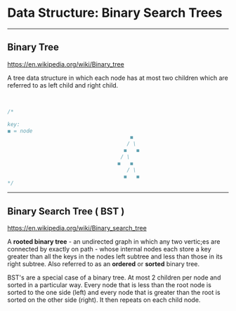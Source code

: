 # Data Structure: Binary Search Trees

---

## Binary Tree

<https://en.wikipedia.org/wiki/Binary_tree>

A tree data structure in which each node has at most two children which are referred to as left child and right child.

</br>

```js
/*

key:
◼︎ = node
                                       ◼︎
                                      / \
                                     ◼︎   ◼︎
                                    / \
                                   ◼︎   ◼︎
                                      / \
                                     ◼︎   ◼︎
*/
```

---

## Binary Search Tree ( BST )

<https://en.wikipedia.org/wiki/Binary_search_tree>

A **rooted binary tree** - an undirected graph in which any two vertic;es are connected by exactly on path - whose internal nodes each store a key greater than all the keys in the nodes left subtree and less than those in its right subtree. Also referred to as an **ordered** or **sorted** binary tree.

BST's are a special case of a binary tree. At most 2 children per node and sorted in a particular way. Every node that is less than the root node is sorted to the one side (left) and every node that is greater than the root is sorted on the other side (right). It then repeats on each child node.
